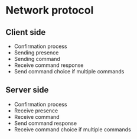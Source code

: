 # Network protocol

## Client side
- Confirmation process
- Sending presence
- Sending command
- Receive command response
- Send command choice if multiple commands

## Server side
- Confirmation process
- Receive presence
- Receive command
- Send command response
- Receive command choice if multiple commands
